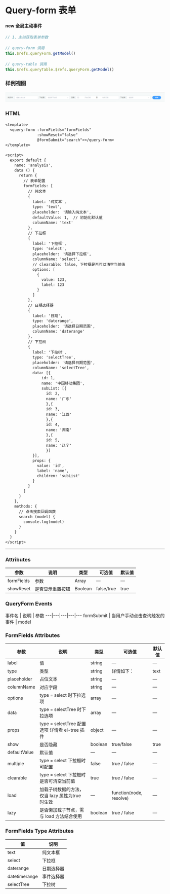 # Query-form 表单

#### new 全局主动事件

```js
// 1、主动获取表单参数

// query-form 调用
this.$refs.queryForm.getModel()

// query-table 调用
this.$refs.queryTable.$refs.queryForm.getModel()
```

### 样例视图

![Alt text](../images/query-form/query-form.jpg)

### HTML

```vue
<template>
  <query-form :formFields="formFields"
              :showReset="false"
              @formSubmit="search"></query-form>
</template>

<script>
  export default {
    name: 'analysis',
    data () {
      return {
        // 表单配置
        formFields: [
          // 纯文本
          {
            label: '纯文本',
            type: 'text',
            placeholder: '请输入纯文本',
            defaultValue: 1,  // 初始化默认值
            columnName: 'text'
          },
          // 下拉框 
          {
            label: '下拉框',
            type: 'select',
            placeholder: '请选择下拉框',
            columnName: 'select',
            // clearable: false, 下拉框是否可以清空当前值
            options: [
              {
                value: 123,
                label: 123
              }
            ]
          },
          // 日期选择器
          {
            label: '日期',
            type: 'daterange',
            placeholder: '请选择日期范围',
            columnName: 'daterange'
          },
          // 下拉树
          {
            label: '下拉树',
            type: 'selectTree',
            placeholder: '请选择日期范围',
            columnName: 'selectTree',
            data: [{
                id: 1,
                name: '中国移动集团',
                subList: [{
                  id: 2,
                  name: '广东'
                  },{
                  id: 3,
                  name: '江西'
                  },{
                  id: 4,
                  name: '湖南'
                  },{
                  id: 5,
                  name: '辽宁'
                  }]
            }],
            props: {
              value: 'id',
              label: 'name',
              children: 'subList'
            }
          }
        ]
      }
    },
    methods: {
      // 点击搜索回调函数
      search (model) {
        console.log(model)
      }
    }
  }
</script>
```

<hr/>

### Attributes

参数 | 说明 | 类型 | 可选值 | 默认值
---|---|---|---|---
formFields | 参数 | Array | — | —
showReset | 是否显示重置按钮 | Boolean | false/true | true

### QueryForm Events

事件名 | 说明 | 参数 
---|---|---|---|---
formSubmit | 当用户手动点击查询触发的事件 | model


### FormFields Attributes

参数 | 说明 | 类型 | 可选值 | 默认值
---|---|---|---|---
label | 值 | string | — | —
type | 类型 | string | 详情如下： | text
placeholder | 占位文本 | string | — | —
columnName | 对应字段 | string | — | —
options | type = select 时下拉选项 | array | — | —
data | type = selectTree 时下拉选项 | array | — | —
props | type = selectTree 配置选项 详情看 el-tree 插件 | object | — | —
show | 是否隐藏 | boolean | true/false | true
defaultValue | 默认值 | — | — | —
multiple | type = select 下拉框时可配置 | false | true / false | —
clearable | type = select 下拉框时 是否可清空当前值 | true | true / false | —
load | 加载子树数据的方法，仅当 lazy 属性为true 时生效 | — | function(node, resolve) | —
lazy | 是否懒加载子节点，需与 load 方法结合使用 | boolean | true / false | —

### FormFields Type Attributes

值 | 说明
---|---
text | 纯文本框 
select | 下拉框
daterange | 日期选择器
datetimerange | 事件选择器 
selectTree | 下拉树










